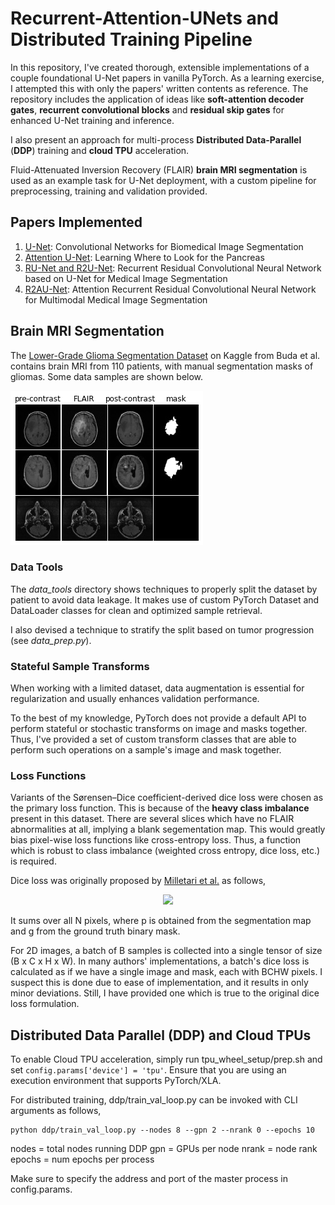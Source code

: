 # Recurrent-Attention-UNets and Distributed Training Pipeline

In this repository, I've created thorough, extensible implementations of a couple foundational U-Net papers in vanilla PyTorch. As a learning exercise, I attempted this with only the papers' written contents as reference. The repository includes the application of ideas like **soft-attention decoder gates**, **recurrent convolutional blocks** and **residual skip gates** for enhanced U-Net training and inference.

I also present an approach for multi-process **Distributed Data-Parallel** (**DDP**) training and **cloud TPU** acceleration. 

Fluid-Attenuated Inversion Recovery (FLAIR) **brain MRI segmentation** is used as an example task for U-Net deployment, with a custom pipeline for preprocessing, training and validation provided.


## Papers Implemented
1. [U-Net](https://arxiv.org/abs/1505.04597): Convolutional Networks for Biomedical Image Segmentation
2. [Attention U-Net](https://arxiv.org/abs/1804.03999):     Learning Where to Look for the Pancreas
3. [RU-Net and R2U-Net](https://arxiv.org/abs/1802.06955): Recurrent Residual Convolutional Neural Network based on U-Net for Medical Image Segmentation
4. [R2AU-Net](https://www.hindawi.com/journals/scn/2021/6625688/): Attention Recurrent Residual Convolutional Neural Network for Multimodal Medical Image Segmentation

## Brain MRI Segmentation
The [Lower-Grade Glioma Segmentation Dataset](https://www.kaggle.com/mateuszbuda/lgg-mri-segmentation) on Kaggle from Buda et al. contains brain MRI from 110 patients, with manual segmentation masks of gliomas. Some data samples are shown below.
<p align="left">
<img src='./images/data_preview.jpg'>
</p>

### Data Tools
The *data_tools* directory shows techniques to properly split the dataset by patient to avoid data leakage. It makes use of custom PyTorch Dataset and DataLoader classes for clean and optimized sample retrieval. 

I also devised a technique to stratify the split based on tumor progression (see *data_prep.py*).


### Stateful Sample Transforms
When working with a limited dataset, data augmentation is essential for regularization and usually enhances validation performance.

To the best of my knowledge, PyTorch does not provide a default API to perform stateful or stochastic transforms on image and masks together. Thus, I've provided a set of custom transform classes that are able to perform such operations on a sample's image and mask together.

### Loss Functions
Variants of the Sørensen–Dice coefficient-derived dice loss were chosen as the primary loss function. This is because of the **heavy class imbalance** present in this dataset. There are several slices which have no FLAIR abnormalities at all, implying a blank segementation map. This would greatly bias pixel-wise loss functions like cross-entropy loss. Thus, a function which is robust to class imbalance (weighted cross entropy, dice loss, etc.) is required.


Dice loss was originally proposed by [Milletari et al.](https://ieeexplore.ieee.org/stamp/stamp.jsp?tp=&arnumber=7785132) as follows, <br>
<p align='center'>
<img src="https://render.githubusercontent.com/render/math?math=DL = 1 - \frac{2\sum_{i}^{N}{p_i g_i}}{\sum_{i}^{N}p_i^2g_i^2}" style="width:10em">
</p>
It sums over all N pixels, where p is obtained from the segmentation map and g from the ground truth binary mask.

For 2D images, a batch of B samples is collected into a single tensor of size (B x C x H x W). In many authors' implementations, a batch's dice loss is calculated as if we have a single image and mask, each with BCHW pixels. I suspect this is done due to ease of implementation, and it results in only minor deviations. Still, I have provided one which is true to the original dice loss formulation.

## Distributed Data Parallel (DDP) and Cloud TPUs
To enable Cloud TPU acceleration, simply run tpu_wheel_setup/prep.sh and set `config.params['device'] = 'tpu'`. Ensure that you are using an execution environment that supports PyTorch/XLA.

For distributed training, ddp/train_val_loop.py can be invoked with CLI arguments as follows,
```console
python ddp/train_val_loop.py --nodes 8 --gpn 2 --nrank 0 --epochs 10
```
nodes = total nodes running DDP
gpn = GPUs per node
nrank = node rank
epochs = num epochs per process

Make sure to specify the address and port of the master process in config.params.





























